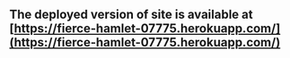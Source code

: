 ## The deployed version of site is available at [https://fierce-hamlet-07775.herokuapp.com/](https://fierce-hamlet-07775.herokuapp.com/)